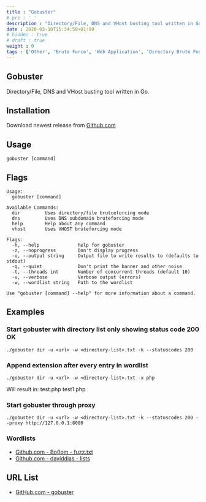 ```yaml
---
title : "Gobuster"
# pre : ' '
description : "Directory/File, DNS and VHost busting tool written in Go."
date : 2020-03-10T15:34:50+01:00
# hidden : true
# draft : true
weight : 0
tags : ['Other', 'Brute Force', 'Web Application', 'Directory Brute Force']
---
```


## Gobuster

Directory/File, DNS and VHost busting tool written in Go.

## Installation

Download newest release from [Github.com](https://github.com/OJ/gobuster/releases)

## Usage

```plain
gobuster [command]
```

## Flags

```plain
Usage:
  gobuster [command]

Available Commands:
  dir         Uses directory/file brutceforcing mode
  dns         Uses DNS subdomain bruteforcing mode
  help        Help about any command
  vhost       Uses VHOST bruteforcing mode

Flags:
  -h, --help              help for gobuster
  -z, --noprogress        Don't display progress
  -o, --output string     Output file to write results to (defaults to stdout)
  -q, --quiet             Don't print the banner and other noise
  -t, --threads int       Number of concurrent threads (default 10)
  -v, --verbose           Verbose output (errors)
  -w, --wordlist string   Path to the wordlist

Use "gobuster [command] --help" for more information about a command.
```

## Examples

### Start gobuster with directory list only showing status code 200 OK

```plain
./gobuster dir -u <url> -w <directory-list>.txt -k --statuscodes 200
```

### Append extension after every entry in wordlist

```plain
./gobuster dir -u <url> -w <directory-list>.txt -x php
```

Will result in:
test.php
test1.php

### Start gobuster through proxy

```plain
./gobuster dir -u <url> -w <directory-list>.txt -k --statuscodes 200 --proxy http://127.0.0.1:8080
```

### Wordlists

- [Github.com - Bo0om - fuzz.txt](https://github.com/Bo0oM/fuzz.txt/blob/master/fuzz.txt)
- [Github.com - daviddias - lists](https://github.com/daviddias/node-dirbuster/tree/master/lists)

## URL List

- [GitHub.com - gobuster](https://github.com/OJ/gobuster)
